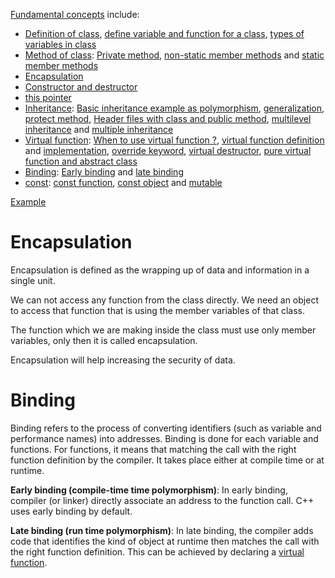 [Fundamental concepts](Fundamental%20concepts.md) include:
* [Definition of class](Fundamental%20concepts.md#what-is-class-), [define variable and function for a class](Fundamental%20concepts.md#define-variable-and-function-for-a-class), [types of variables in class](Fundamental%20concepts.md#types-of-class-variables)
* [Method of class](Method%20of%20class.md): [Private method](), [non-static member methods]() and [static member methods]()
* [Encapsulation](#encapsulation)
* [Constructor and destructor](Constructor%20and%20destructor)
* [this pointer](this%20pointer.md)
* [Inheritance](Inheritance.md): [Basic inheritance example as polymorphism](Inheritance/README.md#basic-inheritance-example), [generalization](Inheritance/README.md#generalization), [protect method](Inheritance/README.md#protect-method), [Header files with class and public method](), [multilevel inheritance]() and [multiple inheritance]()
* [Virtual function](Inheritance/Virtual%20function.md): [When to use virtual function ?](Inheritance/Virtual%20function.md#when-to-use-virtual-function-), [virtual function definition](Virtual%20function.md#virtual-function-definition) and [implementation](Inheritance/Virtual%20function.md#implementation), [override keyword](Inheritance/Virtual%20function.md#override-keyword), [virtual destructor](Inheritance/Virtual%20function.md#virtual-destructor), [pure virtual function and abstract class](Inheritance/Virtual%20function.md#pure-virtual-function-and-abstract-class)
* [Binding](#binding): [Early binding]() and [late binding]()
* [const](const.md): [const function](const.md#const-function), [const object](const.md#const-object) and [mutable]()

[Example](Example)

# Encapsulation
Encapsulation is defined as the wrapping up of data and information in a single unit. 

We can not access any function from the class directly. We need an object to access that function that is using the member variables of that class. 

The function which we are making inside the class must use only member variables, only then it is called encapsulation.

Encapsulation will help increasing the security of data.

# Binding

Binding refers to the process of converting identifiers (such as variable and performance names) into addresses. Binding is done for each variable and functions. For functions, it means that matching the call with the right function definition by the compiler. It takes place either at compile time or at runtime.

**Early binding (compile-time time polymorphism)**: In early binding, compiler (or linker) directly associate an address to the function call. C++ uses early binding by default. 

**Late binding (run time polymorphism)**: In late binding, the compiler adds code that identifies the kind of object at runtime then matches the call with the right function definition. This can be achieved by declaring a [virtual function]().
